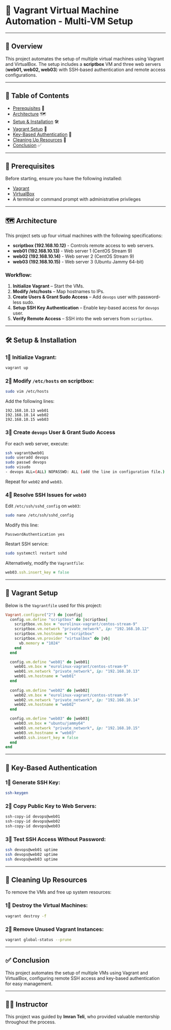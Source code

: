 # 🚀 Vagrant Virtual Machine Automation - Multi-VM Setup

---

## 📖 Overview
This project automates the setup of multiple virtual machines using Vagrant and VirtualBox. The setup includes a **scriptbox** VM and three web servers (**web01, web02, web03**) with SSH-based authentication and remote access configurations.

---

## 📑 Table of Contents
- [Prerequisites](#prerequisites) 🔑
- [Architecture](#architecture) 🗺️
- [Setup & Installation](#setup-and-installation) 🛠️
- [Vagrant Setup](#vagrant-setup) 🐳
- [Key-Based Authentication](#key-based-authentication) 🔑
- [Cleaning Up Resources](#cleaning-up-resources) 🧹
- [Conclusion](#conclusion) ✅

---

## 🔑 Prerequisites
Before starting, ensure you have the following installed:

- [Vagrant](https://www.vagrantup.com/downloads)
- [VirtualBox](https://www.virtualbox.org/wiki/Downloads)
- A terminal or command prompt with administrative privileges

---

## 🗺️ Architecture
This project sets up four virtual machines with the following specifications:

- **scriptbox (192.168.10.12)** - Controls remote access to web servers.
- **web01 (192.168.10.13)** - Web server 1 (CentOS Stream 9)
- **web02 (192.168.10.14)** - Web server 2 (CentOS Stream 9)
- **web03 (192.168.10.15)** - Web server 3 (Ubuntu Jammy 64-bit)

### Workflow:
1. **Initialize Vagrant** – Start the VMs.
2. **Modify /etc/hosts** – Map hostnames to IPs.
3. **Create Users & Grant Sudo Access** – Add `devops` user with password-less sudo.
4. **Setup SSH Key Authentication** – Enable key-based access for `devops` user.
5. **Verify Remote Access** – SSH into the web servers from `scriptbox`.

---

## 🛠️ Setup & Installation

### 1⃣ Initialize Vagrant:
```bash
vagrant up
```

### 2⃣ Modify `/etc/hosts` on scriptbox:
```bash
sudo vim /etc/hosts
```
Add the following lines:
```plaintext
192.168.10.13 web01  
192.168.10.14 web02  
192.168.10.15 web03  
```

### 3⃣ Create `devops` User & Grant Sudo Access
For each web server, execute:
```bash
ssh vagrant@web01
sudo useradd devops
sudo passwd devops
sudo visudo
- devops ALL=(ALL) NOPASSWD: ALL (add the line in configuration file.)  
```
Repeat for `web02` and `web03`.

### 4⃣ Resolve SSH Issues for `web03`
Edit `/etc/ssh/sshd_config` on `web03`:
```bash
sudo nano /etc/ssh/sshd_config
```
Modify this line:
```plaintext
PasswordAuthentication yes
```
Restart SSH service:
```bash
sudo systemctl restart sshd
```
Alternatively, modify the `Vagrantfile`:
```ruby
web03.ssh.insert_key = false
```

---

## 🐳 Vagrant Setup
Below is the `Vagrantfile` used for this project:
```ruby
Vagrant.configure("2") do |config|
  config.vm.define "scriptbox" do |scriptbox|
    scriptbox.vm.box = "eurolinux-vagrant/centos-stream-9"
    scriptbox.vm.network "private_network", ip: "192.168.10.12"
    scriptbox.vm.hostname = "scriptbox"
    scriptbox.vm.provider "virtualbox" do |vb|
      vb.memory = "1024"
    end
  end

  config.vm.define "web01" do |web01|
    web01.vm.box = "eurolinux-vagrant/centos-stream-9"
    web01.vm.network "private_network", ip: "192.168.10.13"
    web01.vm.hostname = "web01"
  end
  
  config.vm.define "web02" do |web02|
    web02.vm.box = "eurolinux-vagrant/centos-stream-9"
    web02.vm.network "private_network", ip: "192.168.10.14"
    web02.vm.hostname = "web02"
  end

  config.vm.define "web03" do |web03|
    web03.vm.box = "ubuntu/jammy64"
    web03.vm.network "private_network", ip: "192.168.10.15"
    web03.vm.hostname = "web03"
    web03.ssh.insert_key = false
  end
end
```

---

## 🔑 Key-Based Authentication
### 1⃣ Generate SSH Key:
```bash
ssh-keygen
```
### 2⃣ Copy Public Key to Web Servers:
```bash
ssh-copy-id devops@web01
ssh-copy-id devops@web02
ssh-copy-id devops@web03
```
### 3⃣ Test SSH Access Without Password:
```bash
ssh devops@web01 uptime
ssh devops@web02 uptime
ssh devops@web03 uptime
```

---

## 🧹 Cleaning Up Resources

To remove the VMs and free up system resources:

### 1⃣ Destroy the Virtual Machines:
```bash
vagrant destroy -f
```
### 2⃣ Remove Unused Vagrant Instances:
```bash
vagrant global-status --prune
```

---

## ✅ Conclusion
This project automates the setup of multiple VMs using Vagrant and VirtualBox, configuring remote SSH access and key-based authentication for easy management.

---

## 👨‍🏫 Instructor
This project was guided by **Imran Teli**, who provided valuable mentorship throughout the process.

